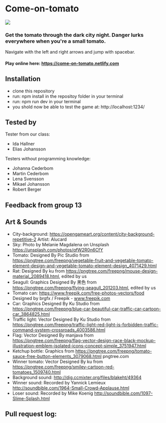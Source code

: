 # Come-on-tomato

<img src="https://media.giphy.com/media/101t9QwTM6y5oc/giphy.gif"/>

### Get the tomato through the dark city night. Danger lurks everywhere when you're a small tomato.
Navigate with the left and right arrows and jump with spacebar.

#### Play online here: https://come-on-tomato.netlify.com

## Installation
- clone this repository
- run: npm install in the repositoy folder in your terminal
- run: npm run dev in your terminal
- you shold now be able to test the game at: http://localhost:1234/

## Tested by

Tester from our class:
- Ida Hallner
- Elias Johansson

Testers without programming knowledge:
- Johanna Cederbom
- Martin Cederbom
- Lena Svensson
- Mikael Johansson
- Robert Berger

## Feedback from group 13

## Art & Sounds
- City-background: https://opengameart.org/content/city-background-repetitive-2 Artist: Alucard
- Sky: Photo by Melanie Magdalena on Unsplash https://unsplash.com/photos/qfW2R0n6CfY
- Tomato: Designed By Pic Studio from https://pngtree.com/freepng/vegetable-fruit-and-vegetable-tomato-element-design-and-vegetable-tomato-element-design_4071429.html
- Rat: Designed By ku from https://pngtree.com/freepng/mouse-design-material_2089418.html, edited by us
- Seagull: Graphics Designed By 黑色 from https://pngtree.com/freepng/flying-seagull_201203.html, edited by us
- Tomato can: https://www.freepik.com/free-photos-vectors/food Designed by brgfx / Freepik - www.freepik.com
- Car: Graphics Designed By Ku Studio from https://pngtree.com/freepng/blue-car-beautiful-car-traffic-car-cartoon-car_3864825.html
- Traffic light: Vector Designed By Ku Studio from https://pngtree.com/freepng/traffic-light-red-light-is-forbidden-traffic-command-system-crossroads_4003586.html
- Flag: Vector Designed By manjava from https://pngtree.com/freepng/flag-vector-design-race-black-mockup-illustration-emblem-isolated-icons-concept-simple_3751947.html
- Ketchup bottle: Graphics from https://pngtree.com/freepng/tomato-sauce-free-button-elements_3079068.html pngtree.com
- Winner tomato: Vector Designed By ku from https://pngtree.com/freepng/smiley-cartoon-red-tomatoes_1509740.html
- Background sound: http://dig.ccmixter.org/files/blakeht/49364
- Winner sound: Recorded by Yannick Lemieux http://soundbible.com/1964-Small-Crowd-Applause.html
- Loser sound: Recorded by Mike Koenig  http://soundbible.com/1097-Slime-Splash.html

## Pull request log:
